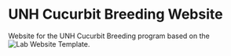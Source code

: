 # UNH Cucurbit Breeding Website

Website for the UNH Cucurbit Breeding program based on the ![Lab Website Template](https://github.com/greenelab/lab-website-template).
